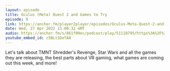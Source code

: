 ```yaml
---
layout: episode
title: Oculus (Meta) Quest 2 and Games to Try
episode: 9
link: https://anchor.fm/player2player/episodes/Oculus-Meta-Quest-2-and-Games-to-Try--Player-2-Player-Ep-9-e1hm9eb
date: Wed, 27 Apr 2022 11:00:32 GMT
audio: https://anchor.fm/s/861f09ec/podcast/play/51110795/https%3A%2F%2Fd3ctxlq1ktw2nl.cloudfront.net%2Fstaging%2F2022-3-26%2F261786901-44100-2-c5d4ea9bb23ef.m4a
youtube_embed_id: c5BLt1DeTA8
---
```

Let's talk about TMNT Shredder's Revenge, Star Wars and all the games they are releasing, the best parts about VR gaming, what games are coming out this week, and more!
